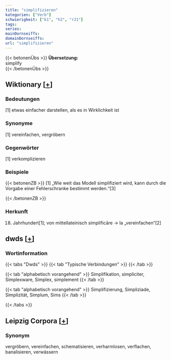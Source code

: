 ```yaml
---
title: "simplifizieren"
kategorien: ["Verb"]
schwierigkeit: ["k1", "h2", "r21"]
tags:
series:
mainDornseiffs:
domainDornseiffs:
url: "simplifizieren"
---
```


{{< betonenÜbs >}}
**Übersetzung:**  
simplify  
{{< /betonenÜbs >}}

## Wiktionary [[+](https://de.wiktionary.org/wiki/simplifizieren)]

### Bedeutungen
[1] etwas einfacher darstellen, als es in Wirklichkeit ist  

### Synonyme
[1] vereinfachen, vergröbern  

### Gegenwörter
[1] verkomplizieren  

### Beispiele
{{< betonenZB >}}
[1] „Wie weit das Modell simplifiziert wird, kann durch die Vorgabe einer Fehlerschranke bestimmt werden.“[3]  

{{< /betonenZB >}}
### Herkunft
18. Jahrhundert[1]; von mittellateinisch simplificāre → la „vereinfachen“[2]  



## dwds [[+](https://www.dwds.de/wb/simplifizieren)]

### Wortinformation
{{< tabs "Dwds" >}}
{{< tab "Typische Verbindungen" >}}
{{< /tab >}}

{{< tab "alphabetisch vorangehend" >}}
Simplifikation, simpliciter, Simplexware, Simplex, simplement
{{< /tab >}}

{{< tab "alphabetisch vorangehend" >}}
Simplifizierung, Simpliziade, Simplizität, Simplum, Sims
{{< /tab >}}

{{< /tabs >}}

## Leipzig Corpora [[+](https://corpora.uni-leipzig.de/en/res?word=simplifizieren&corpusId=deu_newscrawl-public_2018)]


### Synonym
vergröbern, vereinfachen, schematisieren, verharmlosen, verflachen, banalisieren, verwässern

